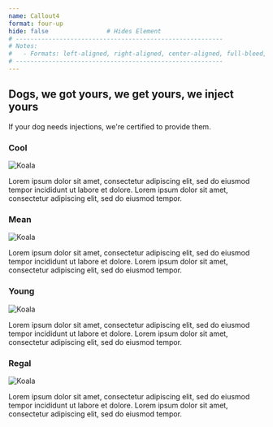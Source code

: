 ```yaml
---
name: Callout4
format: four-up
hide: false                # Hides Element
# ---------------------------------------------------------
# Notes:
#   - Formats: left-aligned, right-aligned, center-aligned, full-bleed, big-numbers
# ---------------------------------------------------------
---
```


<!--
  Notes:
 -->

## Dogs, we got yours, we get yours, we inject yours

If your dog needs injections, we're certified to provide them.

<section>
  <section>

  ### Cool

  ![Koala](/images/coop-4.png)

  Lorem ipsum dolor sit amet, consectetur adipiscing elit, sed do eiusmod tempor incididunt ut labore et dolore. Lorem ipsum dolor sit amet, consectetur adipiscing elit, sed do eiusmod tempor.

  </section>


  <section>

  ### Mean

  ![Koala](/images/coop-4.png)

  Lorem ipsum dolor sit amet, consectetur adipiscing elit, sed do eiusmod tempor incididunt ut labore et dolore. Lorem ipsum dolor sit amet, consectetur adipiscing elit, sed do eiusmod tempor.

  </section>
</section>

<section>
  <section>

  ### Young

  ![Koala](/images/coop-4.png)

  Lorem ipsum dolor sit amet, consectetur adipiscing elit, sed do eiusmod tempor incididunt ut labore et dolore. Lorem ipsum dolor sit amet, consectetur adipiscing elit, sed do eiusmod tempor.

  </section>


  <section>

  ### Regal

  ![Koala](/images/coop-4.png)

  Lorem ipsum dolor sit amet, consectetur adipiscing elit, sed do eiusmod tempor incididunt ut labore et dolore. Lorem ipsum dolor sit amet, consectetur adipiscing elit, sed do eiusmod tempor.

  </section>
</section>



